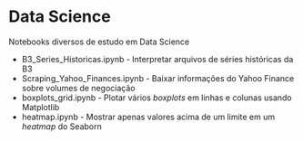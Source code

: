 # Data Science
Notebooks diversos de estudo em Data Science

- B3_Series_Historicas.ipynb - Interpretar arquivos de séries históricas da B3
- Scraping_Yahoo_Finances.ipynb - Baixar informações do Yahoo Finance sobre volumes de negociação
- boxplots_grid.ipynb - Plotar vários *boxplots* em linhas e colunas usando Matplotlib
- heatmap.ipynb - Mostrar apenas valores acima de um limite em um *heatmap* do Seaborn
